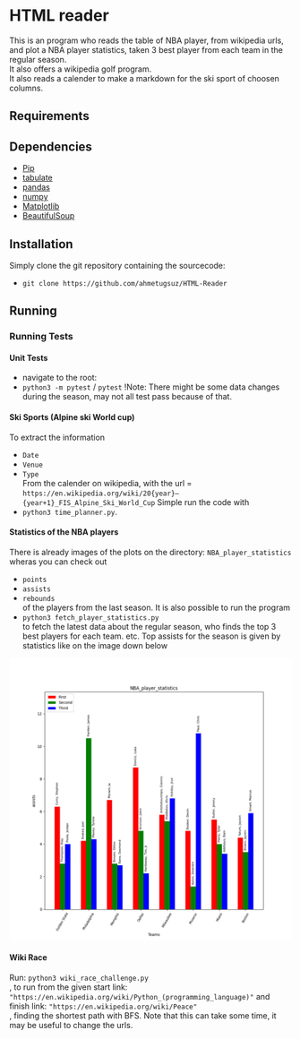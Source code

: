 # HTML reader

This is an program who reads the table of NBA player, from wikipedia urls, and plot a NBA player statistics, taken 3 best player from each team in the regular season.  
It also offers a wikipedia golf program.    
It also reads a calender to make a markdown for the ski sport of choosen columns.

## Requirements

## Dependencies
* [Pip](https://pypi.org/project/pip/)
* [tabulate](https://pypi.org/project/tabulate/)
* [pandas](https://pandas.pydata.org/docs/getting_started/install.html)
* [numpy](https://numpy.org/)
* [Matplotlib](https://matplotlib.org)
* [BeautifulSoup](https://pypi.org/project/beautifulsoup4/)


## Installation
Simply clone the git repository containing the sourcecode:
* `git clone https://github.com/ahmetugsuz/HTML-Reader` 


## Running

### Running Tests

#### Unit Tests
* navigate to the root:
* `python3 -m pytest` / `pytest`
!Note: There might be some data changes during the season, may not all test pass because of that.

#### Ski Sports (Alpine ski World cup)
To extract the information 
* `Date`  
* `Venue`   
* `Type`  
From the calender on wikipedia, 
with the url = 
 `https://en.wikipedia.org/wiki/20{year}–{year+1}_FIS_Alpine_Ski_World_Cup`
Simple run the code with   
* `python3 time_planner.py`.

#### Statistics of the NBA players
There is already images of the plots on the directory: `NBA_player_statistics` wheras you can check out
* `points`  
* `assists`  
* `rebounds`    
of the players from the last season. It is also possible to run the program    
* `python3 fetch_player_statistics.py`   
to fetch the latest data about the regular season, who finds the top 3 best players for each team.
etc. Top assists for the season is given by statistics like on the image down below  
  
![alt text](https://github.com/ahmetugsuz/HTML-Reader/blob/master/NBA_player_statistics/assists.png)



#### Wiki Race
Run: `python3 wiki_race_challenge.py`  
, to run from the given start link: `"https://en.wikipedia.org/wiki/Python_(programming_language)"` and finish link: `"https://en.wikipedia.org/wiki/Peace"`  
, finding the shortest path with BFS. Note that this can take some time, it may be useful to change the urls.


